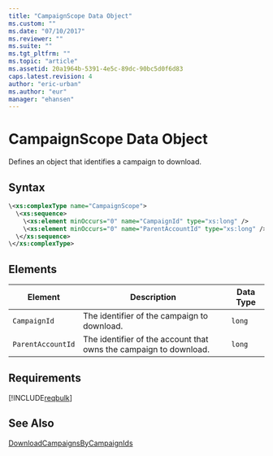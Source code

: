 ```yaml
---
title: "CampaignScope Data Object"
ms.custom: ""
ms.date: "07/10/2017"
ms.reviewer: ""
ms.suite: ""
ms.tgt_pltfrm: ""
ms.topic: "article"
ms.assetid: 20a1964b-5391-4e5c-89dc-90bc5d0f6d83
caps.latest.revision: 4
author: "eric-urban"
ms.author: "eur"
manager: "ehansen"
---
```

# CampaignScope Data Object
Defines an object that identifies a campaign to download.

## Syntax

```xml
\<xs:complexType name="CampaignScope">
  \<xs:sequence>
    \<xs:element minOccurs="0" name="CampaignId" type="xs:long" />
    \<xs:element minOccurs="0" name="ParentAccountId" type="xs:long" />
  \</xs:sequence>
\</xs:complexType>
```

## <a name="Elements"></a>Elements

|Element|Description|Data Type|
|-----------|---------------|-------------|
|`CampaignId`|The identifier of the campaign to download.|`long`|
|`ParentAccountId`|The identifier of the account that owns the campaign to download.|`long`|

## Requirements
[!INCLUDE[reqbulk](../bulk-api/includes/reqbulk.md)]
## See Also
[DownloadCampaignsByCampaignIds](../bulk-api/downloadcampaignsbycampaignids-service-operation.md)

